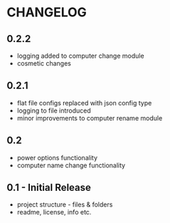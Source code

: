 # CHANGELOG


## 0.2.2
* logging added to computer change module
* cosmetic changes


## 0.2.1
* flat file configs replaced with json config type
* logging to file introduced
* minor improvements to computer rename module


## 0.2
* power options functionality
* computer name change functionality


## 0.1 - Initial Release
* project structure - files & folders 
* readme, license, info etc.

